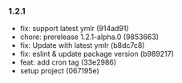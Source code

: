 ### 1.2.1

* fix: support latest ymlr (914ad91)
* chore: prerelease 1.2.1-alpha.0 (9853663)
* fix: Update with latest ymlr (b8dc7c8)
* fix: eslint & update package version (b989217)
* feat: add cron tag (33e2986)
* setup project (067195e)
